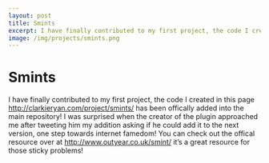 ```yaml
---
layout: post
title: Smints
excerpt: I have finally contributed to my first project, the code I created in this page http://clarkieryan.com/project/smints/ has been offically added into the main repository! I was surprised when the creator of the plugin approached me after tweeting him my addition asking if he could add it to the next version, one step towards internet famedom! 
image: /img/projects/smints.png
---
```

<!-- Content
    ================================================== -->
    

# Smints
I have finally contributed to my first project, the code I created in this page http://clarkieryan.com/project/smints/ has been offically added into the main repository! I was surprised when the creator of the plugin approached me after tweeting him my addition asking if he could add it to the next version, one step towards internet famedom! You can check out the offical resource over at http://www.outyear.co.uk/smint/ it’s a great resource for those sticky problems!